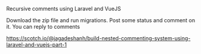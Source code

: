 Recursive comments using Laravel and VueJS

Download the zip file and run migrations.
Post some status and comment on it.
You can reply to comments

https://scotch.io/@jagadeshanh/build-nested-commenting-system-using-laravel-and-vuejs-part-1
